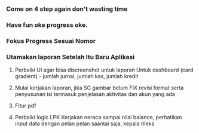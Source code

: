### Come on 4 step again don't wasting time
### Have fun oke progress oke.
### Fokus Progress Sesuai Nomor 
### Utamakan laporan Setelah Itu Baru Aplikasi

1. Perbaiki UI agar bisa discreenshot untuk laporan
   Untuk dashboard (card gradient) - jumlah jurnal, jumlah kas, jumlah kredit

2. Mulai kerjakan laporan, jika SC gambar belum FIX 
   revisi format serta penyusunan isi termasuk
   penjelasan aktivitas dan akun yang ada

3. Fitur pdf

4. Perbaiki logic LPK
   Kerjakan neraca sampai nilai balance, perhatikan input data dengan pelan pelan saantai saja, kepala rileks